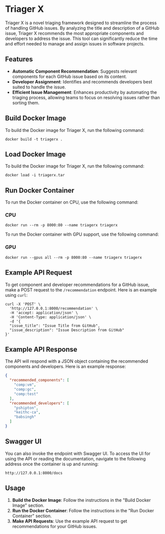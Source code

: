 # Triager X

Triager X is a novel triaging framework designed to streamline the process of handling GitHub issues. By analyzing the title and description of a GitHub issue, Triager X recommends the most appropriate components and developers to address the issue. This tool can significantly reduce the time and effort needed to manage and assign issues in software projects.

## Features
- **Automatic Component Recommendation**: Suggests relevant components for each GitHub issue based on its content.
- **Developer Assignment**: Identifies and recommends developers best suited to handle the issue.
- **Efficient Issue Management**: Enhances productivity by automating the triaging process, allowing teams to focus on resolving issues rather than sorting them.

## Build Docker Image
To build the Docker image for Triager X, run the following command:

```shell
docker build -t triagerx .
```

## Load Docker Image
To build the Docker image for Triager X, run the following command:

```shell
docker load -i triagerx.tar
```

## Run Docker Container
To run the Docker container on CPU, use the following command:
### CPU
```shell
docker run --rm -p 8000:80 --name triagerx triagerx
```

To run the Docker container with GPU support, use the following command:
### GPU
```shell
docker run --gpus all --rm -p 8000:80 --name triagerx triagerx
```

## Example API Request
To get component and developer recommendations for a GitHub issue, make a POST request to the `/recommendation` endpoint. Here is an example using `curl`:

```shell
curl -X 'POST' \
  'http://127.0.0.1:8000/recommendation' \
  -H 'accept: application/json' \
  -H 'Content-Type: application/json' \
  -d '{
  "issue_title": "Issue Title from GitHub",
  "issue_description": "Issue Description from GitHub"
}'
```

## Example API Response
The API will respond with a JSON object containing the recommended components and developers. Here is an example response:

```json
{
  "recommended_components": [
    "comp:vm",
    "comp:gc",
    "comp:test"
  ],
  "recommended_developers": [
    "pshipton",
    "keithc-ca",
    "babsingh"
  ]
}
```

## Swagger UI

You can also invoke the endpoint with Swagger UI.
To access the UI for using the API or reading the documentation,
navigate to the following address once the container is up and running:

```
http://127.0.0.1:8000/docs
```

## Usage
1. **Build the Docker Image**: Follow the instructions in the "Build Docker Image" section.
2. **Run the Docker Container**: Follow the instructions in the "Run Docker Container" section.
3. **Make API Requests**: Use the example API request to get recommendations for your GitHub issues.